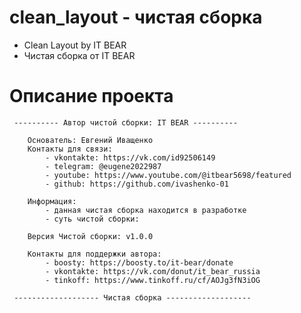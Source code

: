 # clean_layout - чистая сборка
- Clean Layout by IT BEAR
- Чистая сборка от IT BEAR

# Описание проекта
     ---------- Автор чистой сборки: IT BEAR ----------
     
        Основатель: Евгений Иващенко
        Контакты для связи:
            - vkontakte: https://vk.com/id92506149
            - telegram: @eugene2022987
            - youtube: https://www.youtube.com/@itbear5698/featured
            - github: https://github.com/ivashenko-01

        Информация:
            - данная чистая сборка находится в разработке
            - суть чистой сборки: 

        Версия Чистой сборки: v1.0.0

        Контакты для поддержки автора:
            - boosty: https://boosty.to/it-bear/donate
            - vkontakte: https://vk.com/donut/it_bear_russia
            - tinkoff: https://www.tinkoff.ru/cf/AOJg3fN3iOG

     ------------------- Чистая сборка -------------------  


